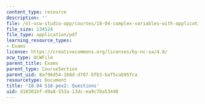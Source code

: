 ```yaml
---
content_type: resource
description: ''
file: /ol-ocw-studio-app/courses/18-04-complex-variables-with-applications-spring-2018/d18301bfd9a8553a13dcea9c78a53440_MIT18_04S18_pex2.pdf
file_size: 134524
file_type: application/pdf
learning_resource_types:
- Exams
license: https://creativecommons.org/licenses/by-nc-sa/4.0/
ocw_type: OCWFile
parent_title: Exams
parent_type: CourseSection
parent_uid: 8a796d54-168d-d707-bfb3-baf5cab95fca
resourcetype: Document
title: '18.04 S18 pex2: Questions'
uid: d18301bf-d9a8-553a-13dc-ea9c78a53440
---
```

